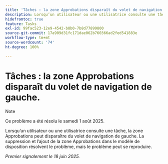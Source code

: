 ```yaml
---
title: 'Tâches : la zone Approbations disparaît du volet de navigation de gauche.'
description: Lorsqu’un utilisateur ou une utilisatrice consulte une tâche, la zone Approbations peut disparaître du volet de navigation de gauche.
hidefromtoc: true
feature: Tasks
exl-id: 99fac523-12e9-4542-b8b0-7b8d77899800
source-git-commit: 17a909d31fc171dae062b760366ad2fed541883e
workflow-type: tm+mt
source-wordcount: '74'
ht-degree: 100%

---
```


# Tâches : la zone Approbations disparaît du volet de navigation de gauche.

>[!NOTE]
>
>Ce problème a été résolu le samedi 1 août 2025.

Lorsqu’un utilisateur ou une utilisatrice consulte une tâche, la zone Approbations peut disparaître du volet de navigation de gauche. La suppression et l’ajout de la zone Approbations dans le modèle de disposition résolvent le problème, mais le problème peut se reproduire.

_Premier signalement le 18 juin 2025._
